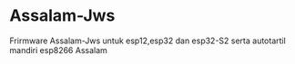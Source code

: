 # Assalam-Jws
Frirmware Assalam-Jws untuk esp12,esp32 dan esp32-S2 serta autotartil mandiri esp8266 Assalam
